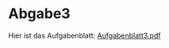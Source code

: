 # Abgabe3

Hier ist das Aufgabenblatt: 
[Aufgabenblatt3.pdf](https://github.com/user-attachments/files/18114373/Aufgabenblatt3.pdf)
